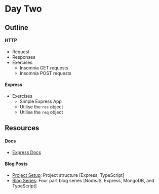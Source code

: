 # Day Two

## Outline
#### HTTP
* Request
* Responses
* Exercises
  * Insomnia GET requests
  * Insomnia POST requests


#### Express
* Exercises
  * Simple Express App
  * Utilise the `res` object
  * Utilise the `req` object

## Resources

#### Docs
- [Express Docs](https://expressjs.com/)

#### Blog Posts
- [Project Setup](https://itnext.io/production-ready-node-js-rest-apis-setup-using-typescript-postgresql-and-redis-a9525871407): Project structure [Express, TypeScript]
- [Blog Series](https://itnext.io/building-restful-web-apis-with-node-js-express-mongodb-and-typescript-part-1-2-195bdaf129cf): Four part blog series [NodeJS, Express, MongoDB, and TypeScript]
